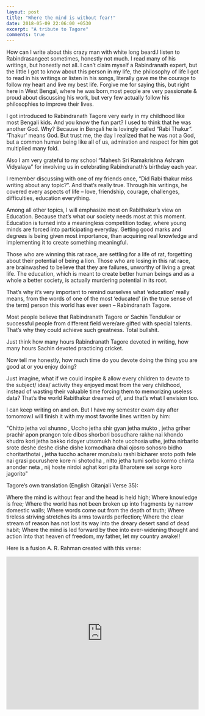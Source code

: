 ```yaml
---
layout: post
title: "Where the mind is without fear!" 
date: 2018-05-09 22:06:00 +0530
excerpt: "A tribute to Tagore"
comments: true
---
```


How can I write about this crazy man with white long beard.I listen to Rabindrasangeet sometimes, honestly not much. I read many of his writings, but honestly not all. I can’t claim myself a Rabindranath expert, but the little I got to know about this person in my life, the philosophy of life I got to read in his writings or listen in his songs, literally gave me the courage to follow my heart and live my best life. Forgive me for saying this, but right here in West Bengal, where he was born,most people are very passionate & proud about discussing his work, but very few actually follow his philosophies to improve their lives.

I got introduced to Rabindranath Tagore very early in my childhood like most Bengali kids. And you know the fun part? I used to think that he was another God. Why? Because in Bengali he is lovingly called “Rabi Thakur”. ‘Thakur’ means God. But trust me, the day I realized that he was not a God, but a common human being like all of us, admiration and respect for him got multiplied many fold.

Also I am very grateful to my school “Mahesh Sri Ramakrishna Ashram Vidyalaya” for involving us in celebrating Rabindranath’s birthday each year.

I remember discussing with one of my friends once, “Did Rabi thakur miss writing about any topic?”. And that’s really true. Through his writings, he covered every aspects of life – love, friendship, courage, challenges, difficulties, education everything. 

Among all other topics, I will emphasize most on Rabithakur’s view on Education. Because that’s what our society needs most at this moment. Education is turned into a meaningless competition today, where young minds are forced into participating everyday. Getting good marks and degrees is being given most importance, than acquiring real knowledge and implementing it to create something meaningful.

Those who are winning this rat race, are settling for a life of rat, forgetting about their potential of being a lion. Those who are losing in this rat race, are brainwashed to believe that they are failures, unworthy of living a great life. The education, which is meant to create better human beings and as a whole a better society, is actually murdering potential in its root.

That’s why it’s very important to remind ourselves what ‘education’ really means, from the words of one of the most ‘educated’ (in the true sense of the term) person this world has ever seen – Rabindranath Tagore.

Most people believe that Rabindranath Tagore or Sachin Tendulkar or successful people from different field were/are gifted with special talents. That’s why they could achieve such greatness. Total bullshit.

Just think how many hours Rabindranath Tagore devoted in writing, how many hours Sachin devoted practicing cricket.

Now tell me honestly, how much time do you devote doing the thing you are good at or you enjoy doing?

Just imagine, what if we could inspire & allow every children to devote to the subject/ idea/ activity they enjoyed most from the very childhood, instead of wasting their valuable time forcing them to memorizing useless data? That’s the world Rabithakur dreamed of, and that’s what I envision too.

I can keep writing on and on. But I have my semester exam day after tomorrow.I will finish it with my most favorite lines written by him:

 
 "Chitto jetha voi shunno , Uccho jetha shir
gyan jetha mukto , jetha griher prachir
apon prangon tole dibos shorbori
bosudhare rakhe nai khondo khudro kori
jetha bakko ridoyer utsomukh hote
ucchosia uthe, jetha nirbarito srote
deshe deshe dishe dishe kormodhara dhai
ojosro sohosro bidho choritarthotai ,
jetha tuccho acharer morubalu rashi
bicharer sroto poth fele nai grasi
pourushere kore ni shotodha , nitto jetha
tumi sorbo kormo chinta anonder neta ,
nij hoste nirdoi aghat kori pita
Bharotere sei sorge koro jagorito"

Tagore’s own translation (English Gitanjali Verse 35):

Where the mind is without fear and the head is held high;
Where knowledge is free;
Where the world has not been broken up into fragments by narrow domestic walls;
Where words come out from the depth of truth;
Where tireless striving stretches its arms towards perfection;
Where the clear stream of reason has not lost its way into the dreary desert sand of dead habit;
Where the mind is led forward by thee into ever-widening thought and action
Into that heaven of freedom, my father, let my country awake!!

Here is a fusion A. R. Rahman created with this verse:

<iframe width="100%" height="400px" src="https://www.youtube.com/embed/7FKEy_RWwQk" frameborder="0" allow="autoplay; encrypted-media" allowfullscreen></iframe>
